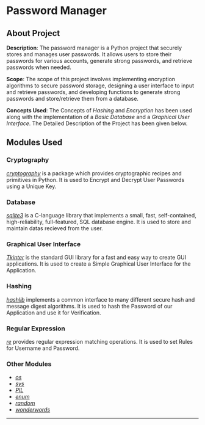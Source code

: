 # **Password Manager**

## About Project

**Description**: The password manager is a Python project that securely stores and manages user passwords. It allows users to store their passwords for various accounts, generate strong passwords, and retrieve passwords when needed.

**Scope**: The scope of this project involves implementing encryption algorithms to secure password storage, designing a user interface to input and retrieve passwords, and developing functions to generate strong passwords and store/retrieve them from a database.

**Concepts Used**: The Concepts of *Hashing* and *Encryption* has been used along with the implementation of a *Basic Database* and a *Graphical User Interface*. The Detailed Description of the Project has been given below.

## Modules Used

### Cryptography

[*cryptography*](https://cryptography.io/en/latest/) is a package which provides cryptographic recipes and primitives in Python. It is used to Encrypt and Decrypt User Passwords using a Unique Key.

### Database

[*sqlite3*](https://docs.python.org/3/library/sqlite3.html) is a C-language library that implements a small, fast, self-contained, high-reliability, full-featured, SQL database engine. It is used to store and maintain datas recieved from the user.

### Graphical User Interface

[*Tkinter*](https://docs.python.org/3/library/tkinter.html) is the standard GUI library for a fast and easy way to create GUI applications. It is used to create a Simple Graphical User Interface for the Application.

### Hashing

[*hashlib*](https://docs.python.org/3/library/hashlib.html#) implements a common interface to many different secure hash and message digest algorithms. It is used to hash the Password of our Application and use it for Verification.

### Regular Expression

[*re*](https://docs.python.org/3/library/re.html) provides regular expression matching operations. It is used to set Rules for Username and Password.

### Other Modules

- [*os*](https://docs.python.org/3/library/os.html)
- [*sys*](https://docs.python.org/3/library/sys.html)
- [*PIL*](https://pypi.org/project/Pillow/)
- [*enum*](https://docs.python.org/3/library/enum.html)
- [*random*](https://docs.python.org/3/library/random.html)
- [*wonderwords*](https://pypi.org/project/wonderwords/)

---
